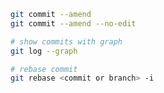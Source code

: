 ```bash
git commit --amend
git commit --amend --no-edit
```

```bash
# show commits with graph
git log --graph
```

```bash
# rebase commit
git rebase <commit or branch> -i
```

